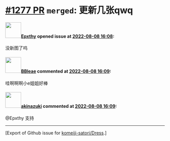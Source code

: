 # [\#1277 PR](https://github.com/komeiji-satori/Dress/pull/1277) `merged`: 更新几张qwq

#### <img src="https://avatars.githubusercontent.com/u/107635450?v=4" width="50">[Epxthy](https://github.com/Epxthy) opened issue at [2022-08-08 16:08](https://github.com/komeiji-satori/Dress/pull/1277):

没新图了呜

#### <img src="https://avatars.githubusercontent.com/u/13044102?u=f94a62fe85cc3ee44449f752939f21957e5a9f98&v=4" width="50">[BBleae](https://github.com/BBleae) commented at [2022-08-08 16:09](https://github.com/komeiji-satori/Dress/pull/1277#issuecomment-1208322061):

哇啊啊啊小e姐姐好棒

#### <img src="https://avatars.githubusercontent.com/u/43605695?u=28744b8d5b4760b4dd456ee25b64ba798d97eef2&v=4" width="50">[akinazuki](https://github.com/akinazuki) commented at [2022-08-08 16:09](https://github.com/komeiji-satori/Dress/pull/1277#issuecomment-1208322569):

@Epxthy 支持


-------------------------------------------------------------------------------



[Export of Github issue for [komeiji-satori/Dress](https://github.com/komeiji-satori/Dress).]
